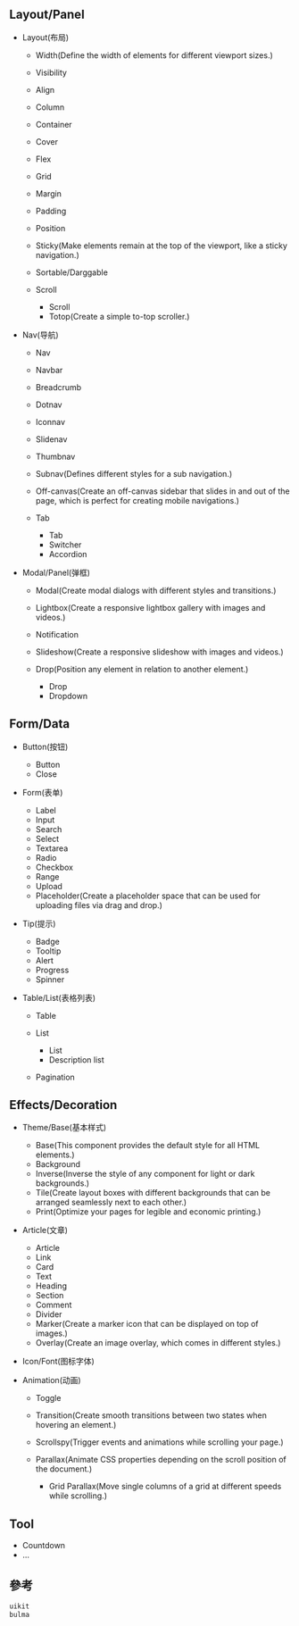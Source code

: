 ## Layout/Panel

- Layout(布局)

  - Width(Define the width of elements for different viewport sizes.)
  - Visibility
  - Align
  - Column
  - Container
  - Cover
  - Flex
  - Grid
  - Margin
  - Padding
  - Position
  - Sticky(Make elements remain at the top of the viewport, like a sticky navigation.)
  - Sortable/Darggable
  - Scroll

    - Scroll
    - Totop(Create a simple to-top scroller.)

- Nav(导航)

  - Nav
  - Navbar
  - Breadcrumb
  - Dotnav
  - Iconnav
  - Slidenav
  - Thumbnav
  - Subnav(Defines different styles for a sub navigation.)
  - Off-canvas(Create an off-canvas sidebar that slides in and out of the page, which is perfect for creating mobile navigations.)
  - Tab

    - Tab
    - Switcher
    - Accordion

- Modal/Panel(弹框)

  - Modal(Create modal dialogs with different styles and transitions.)
  - Lightbox(Create a responsive lightbox gallery with images and videos.)
  - Notification
  - Slideshow(Create a responsive slideshow with images and videos.)

  - Drop(Position any element in relation to another element.)

    - Drop
    - Dropdown

## Form/Data

- Button(按钮)

  - Button
  - Close

- Form(表单)

  - Label
  - Input
  - Search
  - Select
  - Textarea
  - Radio
  - Checkbox
  - Range
  - Upload
  - Placeholder(Create a placeholder space that can be used for uploading files via drag and drop.)

- Tip(提示)

  - Badge
  - Tooltip
  - Alert
  - Progress
  - Spinner

- Table/List(表格列表)

  - Table
  - List

    - List
    - Description list

  - Pagination

## Effects/Decoration

- Theme/Base(基本样式)

  - Base(This component provides the default style for all HTML elements.)
  - Background
  - Inverse(Inverse the style of any component for light or dark backgrounds.)
  - Tile(Create layout boxes with different backgrounds that can be arranged seamlessly next to each other.)
  - Print(Optimize your pages for legible and economic printing.)

- Article(文章)

  - Article
  - Link
  - Card
  - Text
  - Heading
  - Section
  - Comment
  - Divider
  - Marker(Create a marker icon that can be displayed on top of images.)
  - Overlay(Create an image overlay, which comes in different styles.)

- Icon/Font(图标字体)

- Animation(动画)

  - Toggle
  - Transition(Create smooth transitions between two states when hovering an element.)
  - Scrollspy(Trigger events and animations while scrolling your page.)
  - Parallax(Animate CSS properties depending on the scroll position of the document.)

    - Grid Parallax(Move single columns of a grid at different speeds while scrolling.)

## Tool

- Countdown
- ...

## 參考

```javascript
uikit
bulma
```
